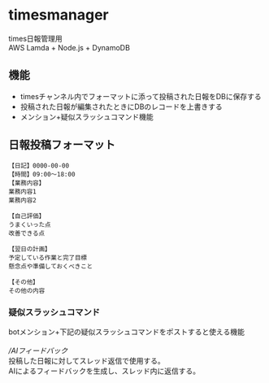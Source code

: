 # timesmanager
times日報管理用<br>
AWS Lamda + Node.js + DynamoDB

## 機能
- timesチャンネル内でフォーマットに添って投稿された日報をDBに保存する
- 投稿された日報が編集されたときにDBのレコードを上書きする
- メンション+疑似スラッシュコマンド機能

## 日報投稿フォーマット
````
【日記】0000-00-00
【時間】09:00～18:00
【業務内容】
業務内容1
業務内容2

【自己評価】
うまくいった点
改善できる点

【翌日の計画】
予定している作業と完了目標
懸念点や準備しておくべきこと

【その他】
その他の内容
````

### 疑似スラッシュコマンド
botメンション+下記の疑似スラッシュコマンドをポストすると使える機能<br><br>
*/AIフィードバック*<br>
投稿した日報に対してスレッド返信で使用する。<br>
AIによるフィードバックを生成し、スレッド内に返信する。

